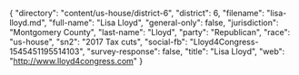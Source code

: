 {
  "directory": "content/us-house/district-6",
  "district": 6,
  "filename": "lisa-lloyd.md",
  "full-name": "Lisa Lloyd",
  "general-only": false,
  "jurisdiction": "Montgomery County",
  "last-name": "Lloyd",
  "party": "Republican",
  "race": "us-house",
  "sn2": "2017 Tax cuts",
  "social-fb": "Lloyd4Congress-1545451195514103",
  "survey-response": false,
  "title": "Lisa Lloyd",
  "web": "http://www.lloyd4congress.com"
}
